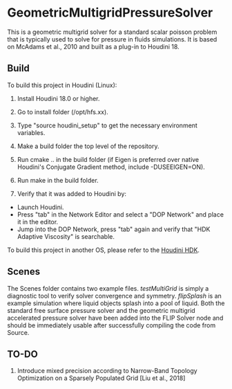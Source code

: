 # GeometricMultigridPressureSolver

This is a geometric multigrid solver for a standard scalar poisson problem that is typically used to solve for pressure in fluids simulations. It is based on McAdams et al., 2010 and built as a plug-in to Houdini 18.

## Build

To build this project in Houdini (Linux):

1. Install Houdini 18.0 or higher.

2. Go to install folder (/opt/hfs.xx).

3. Type "source houdini_setup" to get the necessary environment variables.

4. Make a build folder the top level of the repository.

5. Run cmake .. in the build folder (if Eigen is preferred over native Houdini's Conjugate Gradient method, include -DUSEEIGEN=ON).

6. Run make in the build folder.

7. Verify that it was added to Houdini by:
  - Launch Houdini.
  - Press "tab" in the Network Editor and select a "DOP Network" and place it in the editor.
  - Jump into the DOP Network, press "tab" again and verify that "HDK Adaptive Viscosity" is searchable.

To build this project in another OS, please refer to the [Houdini HDK](https://www.sidefx.com/docs/hdk/).

## Scenes

The Scenes folder contains two example files. *testMultiGrid* is simply a diagnostic tool to verify solver convergence and symmetry. *flipSplash* is an example simulation where liquid objects splash into a pool of liquid. Both the standard free surface pressure solver and the geometric multigrid accelerated pressure solver have been added into the FLIP Solver node and should be immediately usable after successfully compiling the code from Source.

## TO-DO
1. Introduce mixed precision according to Narrow-Band Topology Optimization on a Sparsely Populated Grid [Liu et al., 2018]

